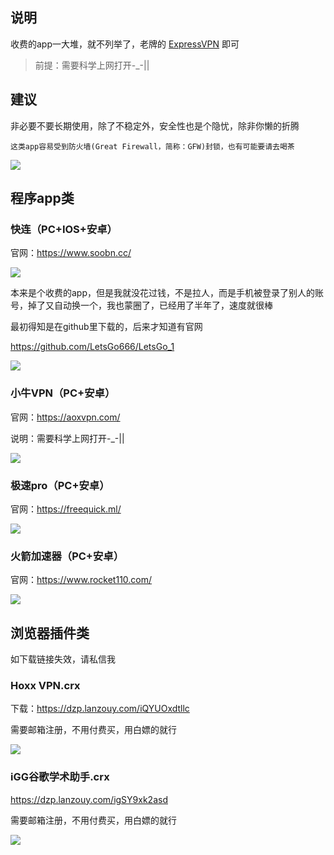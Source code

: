 ## 说明

收费的app一大堆，就不列举了，老牌的 [ExpressVPN](https://www.expressvpn.com/ "ExpressVpn不支持中文") 即可

> 前提：需要科学上网打开-_-||

## 建议

非必要不要长期使用，除了不稳定外，安全性也是个隐忧，除非你懒的折腾

    这类app容易受到防火墙(Great Firewall，简称：GFW)封锁，也有可能要请去喝茶

![](https://gimg2.baidu.com/image_search/src=http%3A%2F%2F5b0988e595225.cdn.sohucs.com%2Fimages%2F20181204%2F86b842eb7b6648cca02e9254c751041d.jpeg&refer=http%3A%2F%2F5b0988e595225.cdn.sohucs.com&app=2002&size=f9999,10000&q=a80&n=0&g=0n&fmt=jpeg?sec=1644145498&t=5d9dfddd717d73b1b129cd0cec967f92)




## 程序app类



### 快连（PC+IOS+安卓）

官网：https://www.soobn.cc/


![](https://ghproxy.com/https://raw.githubusercontent.com/Yiov/notes/main/vpn/pic/letsVPN.png)



本来是个收费的app，但是我就没花过钱，不是拉人，而是手机被登录了别人的账号，掉了又自动换一个，我也蒙圈了，已经用了半年了，速度就很棒

最初得知是在github里下载的，后来才知道有官网

https://github.com/LetsGo666/LetsGo_1

![](https://ghproxy.com/https://raw.githubusercontent.com/Yiov/notes/main/vpn/pic/letsVPN-2.png)




### 小牛VPN（PC+安卓）

官网：https://aoxvpn.com/

说明：需要科学上网打开-_-||

![](https://ghproxy.com/https://raw.githubusercontent.com/Yiov/notes/main/vpn/pic/aoxvpn.png)



### 极速pro（PC+安卓）

官网：https://freequick.ml/

![](https://ghproxy.com/https://raw.githubusercontent.com/Yiov/notes/main/vpn/pic/jisupro.png)


### 火箭加速器（PC+安卓）

官网：https://www.rocket110.com/


![](https://ghproxy.com/https://raw.githubusercontent.com/Yiov/notes/main/vpn/pic/rocket.png)





## 浏览器插件类

如下载链接失效，请私信我

### Hoxx VPN.crx

下载：https://dzp.lanzouy.com/iQYUOxdtllc

需要邮箱注册，不用付费买，用白嫖的就行

![](https://ghproxy.com/https://raw.githubusercontent.com/Yiov/notes/main/vpn/pic/hoxxvpn.png)



### iGG谷歌学术助手.crx

https://dzp.lanzouy.com/igSY9xk2asd

需要邮箱注册，不用付费买，用白嫖的就行

![](https://ghproxy.com/https://raw.githubusercontent.com/Yiov/notes/main/vpn/pic/iGuge.png)


